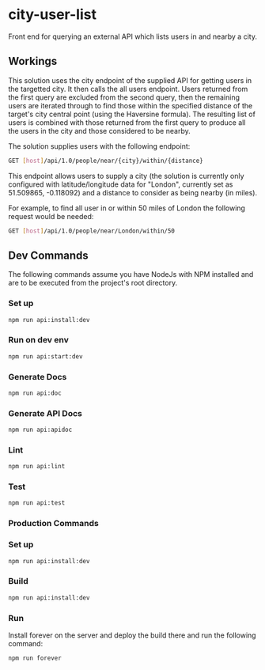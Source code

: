 # city-user-list
Front end for querying an external API which lists users in and nearby a city.

## Workings
This solution uses the city endpoint of the supplied API for getting users in the targetted city. It then calls the all users endpoint. Users returned from the first query are excluded from the second query, then the remaining users are iterated through to find those within the specified distance of the target's city central point (using the Haversine formula). The resulting list of users is combined with those returned from the first query to produce all the users in the city and those considered to be nearby.

The solution supplies users with the following endpoint:

```bash
GET [host]/api/1.0/people/near/{city}/within/{distance}
```
This endpoint allows users to supply a city (the solution is currently only configured with latitude/longitude data for "London", currently set as 51.509865, -0.118092) and a distance to consider as being nearby (in miles).

For example, to find all user in or within 50 miles of London the following request would be needed:

```bash
GET [host]/api/1.0/people/near/London/within/50
```


## Dev Commands

The following commands assume you have NodeJs with NPM installed and are to be executed from the project's root directory.

### Set up

```bash
npm run api:install:dev
```

### Run on dev env

```bash
npm run api:start:dev
```

### Generate Docs

```bash
npm run api:doc
```

### Generate API Docs

```bash
npm run api:apidoc
```

### Lint

```bash
npm run api:lint
```

### Test

```bash
npm run api:test
```

### Production Commands

### Set up

```bash
npm run api:install:dev
```

### Build

```bash
npm run api:install:dev
```

### Run

Install forever on the server and deploy the build there and run the following command:

```bash
npm run forever
```





